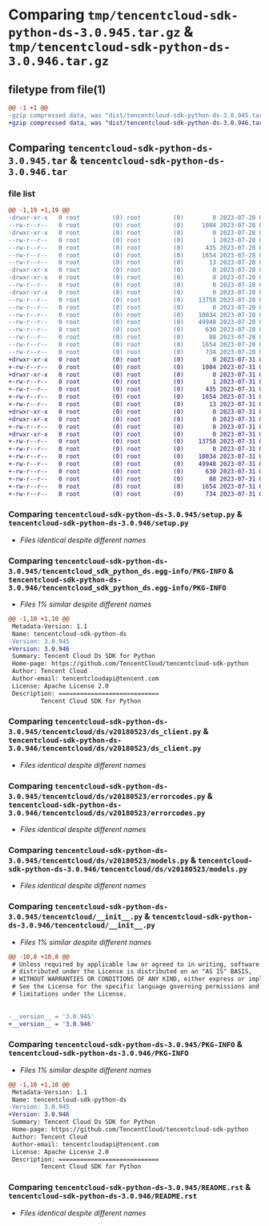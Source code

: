 # Comparing `tmp/tencentcloud-sdk-python-ds-3.0.945.tar.gz` & `tmp/tencentcloud-sdk-python-ds-3.0.946.tar.gz`

## filetype from file(1)

```diff
@@ -1 +1 @@
-gzip compressed data, was "dist/tencentcloud-sdk-python-ds-3.0.945.tar", last modified: Fri Jul 28 00:27:13 2023, max compression
+gzip compressed data, was "dist/tencentcloud-sdk-python-ds-3.0.946.tar", last modified: Mon Jul 31 00:25:14 2023, max compression
```

## Comparing `tencentcloud-sdk-python-ds-3.0.945.tar` & `tencentcloud-sdk-python-ds-3.0.946.tar`

### file list

```diff
@@ -1,19 +1,19 @@
-drwxr-xr-x   0 root         (0) root         (0)        0 2023-07-28 00:27:13.000000 tencentcloud-sdk-python-ds-3.0.945/
--rw-r--r--   0 root         (0) root         (0)     1004 2023-07-28 00:27:13.000000 tencentcloud-sdk-python-ds-3.0.945/setup.py
-drwxr-xr-x   0 root         (0) root         (0)        0 2023-07-28 00:27:13.000000 tencentcloud-sdk-python-ds-3.0.945/tencentcloud_sdk_python_ds.egg-info/
--rw-r--r--   0 root         (0) root         (0)        1 2023-07-28 00:27:13.000000 tencentcloud-sdk-python-ds-3.0.945/tencentcloud_sdk_python_ds.egg-info/dependency_links.txt
--rw-r--r--   0 root         (0) root         (0)      435 2023-07-28 00:27:13.000000 tencentcloud-sdk-python-ds-3.0.945/tencentcloud_sdk_python_ds.egg-info/SOURCES.txt
--rw-r--r--   0 root         (0) root         (0)     1654 2023-07-28 00:27:13.000000 tencentcloud-sdk-python-ds-3.0.945/tencentcloud_sdk_python_ds.egg-info/PKG-INFO
--rw-r--r--   0 root         (0) root         (0)       13 2023-07-28 00:27:13.000000 tencentcloud-sdk-python-ds-3.0.945/tencentcloud_sdk_python_ds.egg-info/top_level.txt
-drwxr-xr-x   0 root         (0) root         (0)        0 2023-07-28 00:27:13.000000 tencentcloud-sdk-python-ds-3.0.945/tencentcloud/
-drwxr-xr-x   0 root         (0) root         (0)        0 2023-07-28 00:27:13.000000 tencentcloud-sdk-python-ds-3.0.945/tencentcloud/ds/
--rw-r--r--   0 root         (0) root         (0)        0 2023-07-28 00:27:13.000000 tencentcloud-sdk-python-ds-3.0.945/tencentcloud/ds/__init__.py
-drwxr-xr-x   0 root         (0) root         (0)        0 2023-07-28 00:27:13.000000 tencentcloud-sdk-python-ds-3.0.945/tencentcloud/ds/v20180523/
--rw-r--r--   0 root         (0) root         (0)    13758 2023-07-28 00:27:13.000000 tencentcloud-sdk-python-ds-3.0.945/tencentcloud/ds/v20180523/ds_client.py
--rw-r--r--   0 root         (0) root         (0)        0 2023-07-28 00:27:13.000000 tencentcloud-sdk-python-ds-3.0.945/tencentcloud/ds/v20180523/__init__.py
--rw-r--r--   0 root         (0) root         (0)    10034 2023-07-28 00:27:13.000000 tencentcloud-sdk-python-ds-3.0.945/tencentcloud/ds/v20180523/errorcodes.py
--rw-r--r--   0 root         (0) root         (0)    49948 2023-07-28 00:27:13.000000 tencentcloud-sdk-python-ds-3.0.945/tencentcloud/ds/v20180523/models.py
--rw-r--r--   0 root         (0) root         (0)      630 2023-07-28 00:27:13.000000 tencentcloud-sdk-python-ds-3.0.945/tencentcloud/__init__.py
--rw-r--r--   0 root         (0) root         (0)       88 2023-07-28 00:27:13.000000 tencentcloud-sdk-python-ds-3.0.945/setup.cfg
--rw-r--r--   0 root         (0) root         (0)     1654 2023-07-28 00:27:13.000000 tencentcloud-sdk-python-ds-3.0.945/PKG-INFO
--rw-r--r--   0 root         (0) root         (0)      734 2023-07-28 00:27:13.000000 tencentcloud-sdk-python-ds-3.0.945/README.rst
+drwxr-xr-x   0 root         (0) root         (0)        0 2023-07-31 00:25:14.000000 tencentcloud-sdk-python-ds-3.0.946/
+-rw-r--r--   0 root         (0) root         (0)     1004 2023-07-31 00:25:14.000000 tencentcloud-sdk-python-ds-3.0.946/setup.py
+drwxr-xr-x   0 root         (0) root         (0)        0 2023-07-31 00:25:14.000000 tencentcloud-sdk-python-ds-3.0.946/tencentcloud_sdk_python_ds.egg-info/
+-rw-r--r--   0 root         (0) root         (0)        1 2023-07-31 00:25:14.000000 tencentcloud-sdk-python-ds-3.0.946/tencentcloud_sdk_python_ds.egg-info/dependency_links.txt
+-rw-r--r--   0 root         (0) root         (0)      435 2023-07-31 00:25:14.000000 tencentcloud-sdk-python-ds-3.0.946/tencentcloud_sdk_python_ds.egg-info/SOURCES.txt
+-rw-r--r--   0 root         (0) root         (0)     1654 2023-07-31 00:25:14.000000 tencentcloud-sdk-python-ds-3.0.946/tencentcloud_sdk_python_ds.egg-info/PKG-INFO
+-rw-r--r--   0 root         (0) root         (0)       13 2023-07-31 00:25:14.000000 tencentcloud-sdk-python-ds-3.0.946/tencentcloud_sdk_python_ds.egg-info/top_level.txt
+drwxr-xr-x   0 root         (0) root         (0)        0 2023-07-31 00:25:14.000000 tencentcloud-sdk-python-ds-3.0.946/tencentcloud/
+drwxr-xr-x   0 root         (0) root         (0)        0 2023-07-31 00:25:14.000000 tencentcloud-sdk-python-ds-3.0.946/tencentcloud/ds/
+-rw-r--r--   0 root         (0) root         (0)        0 2023-07-31 00:25:14.000000 tencentcloud-sdk-python-ds-3.0.946/tencentcloud/ds/__init__.py
+drwxr-xr-x   0 root         (0) root         (0)        0 2023-07-31 00:25:14.000000 tencentcloud-sdk-python-ds-3.0.946/tencentcloud/ds/v20180523/
+-rw-r--r--   0 root         (0) root         (0)    13758 2023-07-31 00:25:14.000000 tencentcloud-sdk-python-ds-3.0.946/tencentcloud/ds/v20180523/ds_client.py
+-rw-r--r--   0 root         (0) root         (0)        0 2023-07-31 00:25:14.000000 tencentcloud-sdk-python-ds-3.0.946/tencentcloud/ds/v20180523/__init__.py
+-rw-r--r--   0 root         (0) root         (0)    10034 2023-07-31 00:25:14.000000 tencentcloud-sdk-python-ds-3.0.946/tencentcloud/ds/v20180523/errorcodes.py
+-rw-r--r--   0 root         (0) root         (0)    49948 2023-07-31 00:25:14.000000 tencentcloud-sdk-python-ds-3.0.946/tencentcloud/ds/v20180523/models.py
+-rw-r--r--   0 root         (0) root         (0)      630 2023-07-31 00:25:14.000000 tencentcloud-sdk-python-ds-3.0.946/tencentcloud/__init__.py
+-rw-r--r--   0 root         (0) root         (0)       88 2023-07-31 00:25:14.000000 tencentcloud-sdk-python-ds-3.0.946/setup.cfg
+-rw-r--r--   0 root         (0) root         (0)     1654 2023-07-31 00:25:14.000000 tencentcloud-sdk-python-ds-3.0.946/PKG-INFO
+-rw-r--r--   0 root         (0) root         (0)      734 2023-07-31 00:25:14.000000 tencentcloud-sdk-python-ds-3.0.946/README.rst
```

### Comparing `tencentcloud-sdk-python-ds-3.0.945/setup.py` & `tencentcloud-sdk-python-ds-3.0.946/setup.py`

 * *Files identical despite different names*

### Comparing `tencentcloud-sdk-python-ds-3.0.945/tencentcloud_sdk_python_ds.egg-info/PKG-INFO` & `tencentcloud-sdk-python-ds-3.0.946/tencentcloud_sdk_python_ds.egg-info/PKG-INFO`

 * *Files 1% similar despite different names*

```diff
@@ -1,10 +1,10 @@
 Metadata-Version: 1.1
 Name: tencentcloud-sdk-python-ds
-Version: 3.0.945
+Version: 3.0.946
 Summary: Tencent Cloud Ds SDK for Python
 Home-page: https://github.com/TencentCloud/tencentcloud-sdk-python
 Author: Tencent Cloud
 Author-email: tencentcloudapi@tencent.com
 License: Apache License 2.0
 Description: ============================
         Tencent Cloud SDK for Python
```

### Comparing `tencentcloud-sdk-python-ds-3.0.945/tencentcloud/ds/v20180523/ds_client.py` & `tencentcloud-sdk-python-ds-3.0.946/tencentcloud/ds/v20180523/ds_client.py`

 * *Files identical despite different names*

### Comparing `tencentcloud-sdk-python-ds-3.0.945/tencentcloud/ds/v20180523/errorcodes.py` & `tencentcloud-sdk-python-ds-3.0.946/tencentcloud/ds/v20180523/errorcodes.py`

 * *Files identical despite different names*

### Comparing `tencentcloud-sdk-python-ds-3.0.945/tencentcloud/ds/v20180523/models.py` & `tencentcloud-sdk-python-ds-3.0.946/tencentcloud/ds/v20180523/models.py`

 * *Files identical despite different names*

### Comparing `tencentcloud-sdk-python-ds-3.0.945/tencentcloud/__init__.py` & `tencentcloud-sdk-python-ds-3.0.946/tencentcloud/__init__.py`

 * *Files 1% similar despite different names*

```diff
@@ -10,8 +10,8 @@
 # Unless required by applicable law or agreed to in writing, software
 # distributed under the License is distributed on an "AS IS" BASIS,
 # WITHOUT WARRANTIES OR CONDITIONS OF ANY KIND, either express or implied.
 # See the License for the specific language governing permissions and
 # limitations under the License.
 
 
-__version__ = '3.0.945'
+__version__ = '3.0.946'
```

### Comparing `tencentcloud-sdk-python-ds-3.0.945/PKG-INFO` & `tencentcloud-sdk-python-ds-3.0.946/PKG-INFO`

 * *Files 1% similar despite different names*

```diff
@@ -1,10 +1,10 @@
 Metadata-Version: 1.1
 Name: tencentcloud-sdk-python-ds
-Version: 3.0.945
+Version: 3.0.946
 Summary: Tencent Cloud Ds SDK for Python
 Home-page: https://github.com/TencentCloud/tencentcloud-sdk-python
 Author: Tencent Cloud
 Author-email: tencentcloudapi@tencent.com
 License: Apache License 2.0
 Description: ============================
         Tencent Cloud SDK for Python
```

### Comparing `tencentcloud-sdk-python-ds-3.0.945/README.rst` & `tencentcloud-sdk-python-ds-3.0.946/README.rst`

 * *Files identical despite different names*

